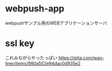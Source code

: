 # webpush-app
webpushサンプル用のWEBアプリケーションサーバ

# ssl key
これみながらやったっぽい
https://qiita.com/wan-liner/items/980a552e94dac0d935e2
